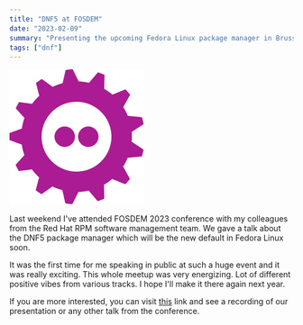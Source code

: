 ```yaml
---
title: "DNF5 at FOSDEM"
date: "2023-02-09"
summary: "Presenting the upcoming Fedora Linux package manager in Brussels"
tags: ["dnf"]
---
```


![fosdem-logo](/posts/images/fosdem-logo.png "FOSDEM logo")

Last weekend I've attended FOSDEM 2023 conference with my colleagues from the Red Hat RPM software management team. We gave a talk about the DNF5 package manager which will be the new default in Fedora Linux soon. 

It was the first time for me speaking in public at such a huge event and it was really exciting. This whole meetup was very energizing. Lot of different positive vibes from various tracks. I hope I'll make it there again next year.

If you are more interested, you can visit [this](https://fosdem.org/2023/schedule/event/dnf5/) link and see a recording of our presentation or any other talk from the conference.